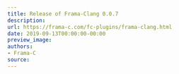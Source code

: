 ```yaml
---
title: Release of Frama-Clang 0.0.7
description:
url: https://frama-c.com/fc-plugins/frama-clang.html
date: 2019-09-13T00:00:00-00:00
preview_image:
authors:
- Frama-C
source:
---
```



